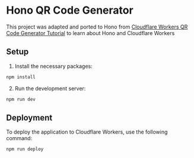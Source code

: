 # Hono QR Code Generator

This project was adapted and ported to Hono from [Cloudflare Workers QR Code Generator Tutorial](https://developers.cloudflare.com/workers/tutorials/build-a-qr-code-generator/) to learn about Hono and Cloudflare Workers

## Setup

1. Install the necessary packages:

```bash
npm install
```

2. Run the development server:

```bash
npm run dev
```

## Deployment

To deploy the application to Cloudflare Workers, use the following command:

```bash
npm run deploy
```